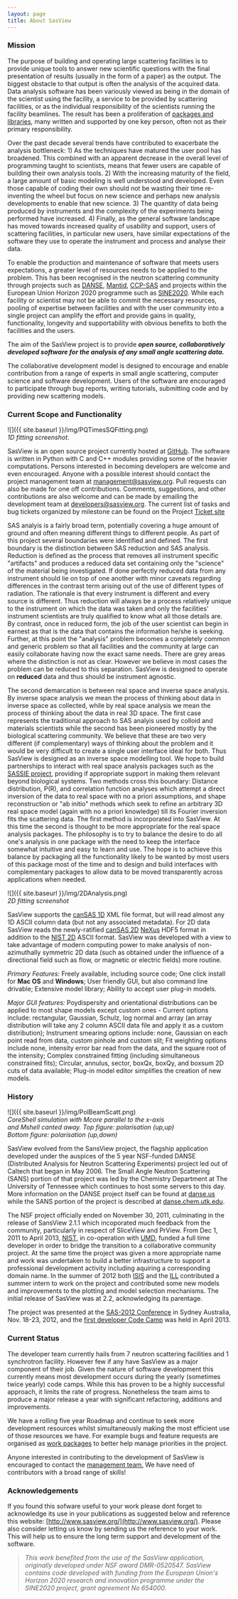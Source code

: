 ```yaml
---
layout: page
title: About SasView
---
```


### Mission

The purpose of building and operating large scattering facilities is to provide unique tools to answer new scientific questions with the final presentation of results (usually in the form of a paper) as the output. The biggest obstacle to that output is often the analysis of the acquired data. Data analysis software has been variously viewed as being in the domain of the scientist using the facility, a service to be provided by scattering facilities, or as the individual responsibility of the scientists running the facility beamlines. The result has been a proliferation of [packages and libraries](http://smallangle.org/content/Software), many written and supported by one key person, often not as their primary responsibility.

Over the past decade several trends have contributed to exacerbate the analysis bottleneck: 1) As the techniques have matured the user pool has broadened. This combined with an apparent decrease in the overall level of programming taught to scientists, means that fewer users are capable of building their own analysis tools. 2) With the increasing maturity of the field, a large amount of basic modeling is well understood and developed. Even those capable of coding their own should not be wasting their time re-inventing the wheel but focus on new science and perhaps new analysis developments to enable that new science. 3) The quantity of data being produced by instruments and the complexity of the experiments being performed have increased. 4) Finally, as the general software landscape has moved towards increased quality of usability and support, users of scattering facilities, in particular new users, have similar expectations of the software they use to operate the instrument and process and analyse their data.

To enable the production and maintenance of software that meets users expectations, a greater level of resources needs to be applied to the problem. This has been recognised in the neutron scattering community through projects such as [DANSE](http://danse.us/ ), [Mantid](http://www.mantidproject.org), [CCP-SAS]( http://www.ccpsas.org ) and projects within the European Union Horizon 2020 programme such as [SINE2020](http://sine2020.eu). While each facility or scientist may not be able to commit the necessary resources, pooling of expertise between facilities and with the user community into a single project can amplify the effort and provide gains in quality, functionality, longevity and supportability with obvious benefits to both the facilities and the users.

The aim of the SasView project is to provide _**open source, collaboratively developed software for the analysis of any small angle scattering data.**_

The collaborative development model is designed to encourage and enable contribution from a range of experts in small angle scattering, computer science and software development. Users of the software are encouraged to participate through bug reports, writing tutorials, submitting code and by providing new scattering models.

### Current Scope and Functionality

![]({{ site.baseurl }}/img/PQTimesSQFitting.png)  
_1D fitting screenshot_.  
  

SasView is an open source project currently hosted at [GitHub](https://github.com/SasView/sasview). The software is written in Python with C and C++ modules providing some of the heavier computations. Persons interested in becoming developers are welcome and even encouraged. Anyone with a possible interest should contact the project management team at [management@sasview.org](mailto:management@sasview.org). Pull requests can also be made for one off contributions. Comments, suggestions, and other contributions are also welcome and can be made by emailing the development team at [developers@sasview.org](mailto:developers@sasview.org). The current list of tasks and bug tickets organized by milestone can be found on the Project [Ticket site](http://trac.sasview.org/report/3/)

SAS analyis is a fairly broad term, potentially covering a huge amount of ground and often meaning different things to different people. As part of this project several boundaries were identified and defined. The first boundary is the distinction between SAS reduction and SAS analysis. Reduction is defined as the process that removes all instrument specific "artifacts" and produces a reduced data set containing only the "science" of the material being investigated. If done perfectly reduced data from any instrument should lie on top of one another with minor caveats regarding differences in the contrast term arising out of the use of different types of radiation. The rationale is that every instrument is different and every source is different. Thus reduction will always be a process relatively unique to the instrument on which the data was taken and only the facilities' instrument scientists are truly qualified to know what all those details are. By contrast, once in reduced form, the job of the user scientist can begin in earnest as that is the data that contains the information he/she is seeking. Further, at this point the "analysis" problem becomes a completely common and generic problem so that all facilities and the community at large can easily collaborate having now the exact same needs. There are grey areas where the distinction is not as clear. However we believe in most cases the problem can be reduced to this separation. SasView is designed to operate on **reduced** data and thus should be instrument agnostic.

The second demarcation is between real space and inverse space analysis. By inverse space analysis we mean the process of thinking about data in inverse space as collected, while by real space analysis we mean the process of thinking about the data in real 3D space. The first case represents the traditional approach to SAS analyis used by colloid and materials scientists while the second has been pioneered mostly by the biological scattering community. We believe that these are two very different (if complementary) ways of thinking about the problem and it would be very difficult to create a single user interface ideal for both. Thus SasView is designed as an inverse space modelling tool. We hope to build partnerships to interact with real space analysis packages such as the [SASSIE project](http://www.smallangles.net/sassie/), providing if appropriate support in making them relevant beyond biological systems. Two methods cross this boundary: Distance distribution, P(R), and correlation function analyses which attempt a direct inversion of the data to real space with no a priori assumptions, and shape reconstruction or "ab initio" methods which seek to refine an arbitrary 3D real space model (again with no a priori knowledge) till its Fourier inversion fits the scattering data. The first method is incorporated into SasView. At this time the second is thought to be more appropriate for the real space analysis packages. The philosophy is to try to balance the desire to do all one's analysis in one package with the need to keep the interface somewhat intuitive and easy to learn and use. The hope is to achieve this balance by packaging all the functionality likely to be wanted by most users of this package most of the time and to design and build interfaces with complementary packages to allow data to be moved transparently across applications when needed.


![]({{ site.baseurl }}/img/2DAnalysis.png)  
_2D fitting screenshot_  
  

SasView supports the [canSAS 1D](http://www.cansas.org/formats/canSAS1d/1.1/doc/specification.html) XML file format, but will read almost any 1D ASCII column data (but not any associated metadata). For 2D data SasView reads the newly-ratified [canSAS 2D](http://www.cansas.org/formats/canSAS2012/1.0/doc/) [NeXus](http://www.nexusformat.org/) HDF5 format in addition to the [NIST 2D](http://danse.chem.utk.edu/trac/wiki/NCNROutput1D_2DQxQy) ASCII format. SasView was developed with a view to take advantage of modern computing power to make analysis of non-azimuthally symmetric 2D data (such as obtained under the influence of a directional field such as flow, or magnetic or electric fields) more routine.  

_Primary Features:_ Freely available, including source code; One click install for **Mac OS** and **Windows**; User friendly GUI, but also command line drivable; Extensive model library; Ability to accept user plug-in models.  

_Major GUI features:_ Poydispersity and orientational distributions can be applied to most shape models except custom ones - Current options include: rectangular, Gaussian, Schulz, log normal and array (an array distribution will take any 2 column ASCII data file and apply it as a custom distribution); Instrument smearing options include: none, Gaussian on each point read from data, custom pinhole and custom slit; Fit weighting options include none, intensity error bar read from the data, and the square root of the intensity; Complex constrained fitting (including simultaneous constrained fits); Circular, annulus, sector, boxQx, boxQy, and boxsum 2D cuts of data available; Plug-in model editor simplifies the creation of new models.

### History


![]({{ site.baseurl }}/img/PolBeamScatt.png)  
_CoreShell simulation with Mcore parallel to the x-axis  
and Mshell canted away. Top figure: polarisation (up,up)  
Bottom figure: polarisation (up,down)_  


SasView evolved from the SansView project, the flagship application developed under the auspices of the 5 year NSF-funded DANSE (Distributed Analysis for Neutron Scattering Experiments) project led out of Caltech that began in May 2006. The Small Angle Neutron Scattering (SANS) portion of that project was led by the Chemistry Department at The University of Tennessee which continues to host some servers to this day. More information on the DANSE project itself can be found at [danse.us](http://danse.us) while the SANS portion of the project is described at [danse.chem.utk.edu](http://danse.chem.utk.edu).

The NSF project officially ended on November 30, 2011, culminating in the release of SansView 2.1.1 which incoporated much feedback from the community, particularly in respect of SliceView and PrView. From Dec 1, 2011 to April 2013, [NIST](http://www.ncnr.nist.gov), in co-operation with [UMD](http://www.umd.edu), funded a full time developer in order to bridge the transition to a collaborative community project. At the same time the project was given a more appropriate name and work was undertaken to build a better infrastructure to support a professional development activity including aquiring a corresponding domain name. In the summer of 2012 both [ISIS](http://www.isis.stfc.ac.uk/) and the [ILL](http://www.ill.eu/) contributed a summer intern to work on the project and contributed some new models and improvements to the plotting and model selection mechanisms. The initial release of SasView was at 2.2, acknowledging its parentage.

The project was presented at the [SAS-2012 Conference](http://www.ansto.gov.au/Events/Eventsandresources/Past/SAS2012/) in Sydney Australia, Nov. 18-23, 2012, and the [first developer Code Camp](/2013-04-02-code-camp-1/) was held in April 2013.

### Current Status

The developer team currently hails from 7 neutron scattering facilities and 1 synchrotron facility. However few if any have SasView as a major component of their job. Given the nature of software development this currently means most development occurs during the yearly (sometimes twice yearly) code camps. While this has proven to be a highly successful approach, it limits the rate of progress. Nonetheless the team aims to produce a major release a year with significant refactoring, additions and improvements.  

We have a rolling five year Roadmap and continue to seek more development resources whilst simultaneously making the most efficient use of those resources we have. For example bugs and feature requests are organised as [work packages](http://trac.sasview.org/report/12) to better help manage priorities in the project.

Anyone interested in contributing to the development of SasView is encouraged to contact the [management team.](mailto:management@sasview.org) We have need of contributors with a broad range of skills!

### Acknowledgements

If you found this sofware useful to your work please dont forget to acknowledge its use in your publications as suggested below and reference this website: [http://www.sasview.org/](http://www.sasview.org/). Please also consider letting us know by sending us the reference to your work. This will help us to ensure the long term support and development of the software.

> _This work benefited from the use of the SasView application, originally developed under NSF award DMR-0520547. SasView contains code developed with funding from the European Union's Horizon 2020 research and innovation programme under the SINE2020 project, grant agreement No 654000._